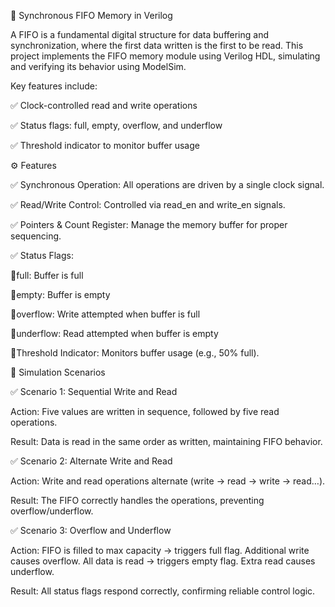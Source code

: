 🧠 Synchronous FIFO Memory in Verilog

A FIFO is a fundamental digital structure for data buffering and synchronization, where the first data written is the first to be read. This project implements the FIFO memory module using Verilog HDL, simulating and verifying its behavior using ModelSim. 

Key features include:

✅ Clock-controlled read and write operations

✅ Status flags: full, empty, overflow, and underflow

✅ Threshold indicator to monitor buffer usage

⚙️ Features

✅ Synchronous Operation: All operations are driven by a single clock signal.

✅ Read/Write Control: Controlled via read_en and write_en signals.

✅ Pointers & Count Register: Manage the memory buffer for proper sequencing.

✅ Status Flags:

📌full: Buffer is full

📌empty: Buffer is empty

📌overflow: Write attempted when buffer is full

📌underflow: Read attempted when buffer is empty

📌Threshold Indicator: Monitors buffer usage (e.g., 50% full).

🧪 Simulation Scenarios 

✅ Scenario 1: Sequential Write and Read

Action: Five values are written in sequence, followed by five read operations.

Result: Data is read in the same order as written, maintaining FIFO behavior.

✅ Scenario 2: Alternate Write and Read

Action: Write and read operations alternate (write → read → write → read…).

Result: The FIFO correctly handles the operations, preventing overflow/underflow.

✅ Scenario 3: Overflow and Underflow

Action:
FIFO is filled to max capacity → triggers full flag.
Additional write causes overflow.
All data is read → triggers empty flag.
Extra read causes underflow.

Result: All status flags respond correctly, confirming reliable control logic.
